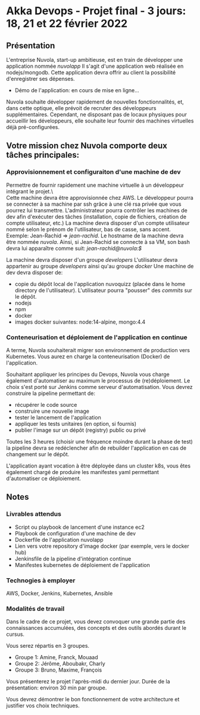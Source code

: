 # Akka Devops - Projet final - 3 jours: 18, 21 et 22 février 2022
## Présentation
L'entreprise Nuvola, start-up ambitieuse, est en train de développer une application nommée *nuvolapp* 
Il s'agit d'une application web réalisée en nodejs/mongodb. 
Cette application devra offrir au client la possibilité d'enregistrer ses dépenses. 

- Démo de l'application: en cours de mise en ligne...

Nuvola souhaite développer rapidement de nouvelles fonctionnalités, et, dans cette optique, elle prévoit de recruter des développeurs supplémentaires. 
Cependant, ne disposant pas de locaux physiques pour accueillir les développeurs, 
elle souhaite leur fournir des machines virtuelles déjà pré-configurées.

## Votre mission chez Nuvola comporte deux tâches principales:

### Approvisionnement et configuraiton d'une machine de dev
Permettre de fournir rapidement une machine virtuelle à un développeur intégrant le projet.\  
Cette machine devra être approvisionnée chez AWS. 
Le développeur pourra se connecter à sa machine par ssh grâce à une clé rsa privée que vous pourrez lui transmettre. 
L'administrateur pourra contrôler les machines de dev afin d'exécuter des tâches (installation, copie de fichiers, création de compte utilisateur, etc.) 
La machine devra disposer d'un compte utilisateur nommé selon le prénom de l'utilisateur, bas de casse, sans accent. Exemple: Jean-Rachid => *jean-rachid*. 
Le hostname de la machine devra être nommée *nuvola*. 
Ainsi, si Jean-Rachid se connecte à sa VM, son bash devra lui apparaître comme suit:
*jean-rachid@nuvola:$*

La machine devra disposer d'un groupe *developers* 
L'utilisateur devra appartenir au groupe *developers* ainsi qu'au groupe *docker* 
Une machine de dev devra disposer de: 
- copie du dépôt local de l'application nuvoquizz (placée dans le home directory de l'utilisateur). L'utilisateur pourra "pousser" des _commits_ sur le dépôt.
- nodejs
- npm
- docker
- images docker suivantes: node:14-alpine, mongo:4.4

### Conteneurisation et déploiement de l'application en continue
A terme, Nuvola souhaiterait migrer son environnement de production vers Kubernetes. 
Vous aurez en charge la conteneurisation (Docker) de l'application. 

Souhaitant appliquer les principes du Devops, Nuvola vous charge également d'automatiser au maximum
le processus de (re)déploiement. 
Le choix s'est porté sur Jenkins comme serveur d'automatisation. 
Vous devrez construire la pipeline permettant de: 
- récupérer le code source
- construire une nouvelle image
- tester le lancement de l'application
- appliquer les tests unitaires (en option, si fournis)
- publier l'image sur un dépôt (registry) public ou privé

Toutes les 3 heures (choisir une fréquence moindre durant la phase de test) la pipeline devra se redéclencher afin de rebuilder l'application en cas de changement sur le dépôt.  

L'application ayant vocation à être déployée dans un cluster k8s, vous êtes également chargé de produire les manifestes yaml permettant d'automatiser ce déploiement.


## Notes

### Livrables attendus
- Script ou playbook de lancement d'une instance ec2
- Playbook de configuration d'une machine de dev
- Dockerfile de l'application nuvolapp
- Lien vers votre repository d'image docker (par exemple, vers le docker hub)
- Jenkinsfile de la pipeline d'intégration continue
- Manifestes kubernetes de déploiement de l'application

### Technogies à employer
AWS, Docker, Jenkins, Kubernetes, Ansible

### Modalités de travail
Dans le cadre de ce projet, vous devez convoquer une grande partie des connaissances accumulées, des concepts et des outils abordés durant le cursus.

Vous serez répartis en 3 groupes.

- Groupe 1: Amine, Franck, Mouaad
- Groupe 2: Jérôme, Aboubakr, Charly
- Groupe 3: Bruno, Maxime, François

Vous présenterez le projet l'après-midi du dernier jour.
Durée de la présentation: environ 30 min par groupe.

Vous devrez démontrer le bon fonctionnement de votre architecture et justifier vos choix techniques.
